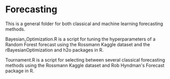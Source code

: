 # Forecasting

This is a general folder for both classical and machine learning forecasting methods.

Bayesian_Optimization.R is a script for tuning the hyperparameters of a Random Forest forecast using the Rossmann Kaggle dataset and the rBayesianOptimization and h2o packages in R.

Tournament.R is a script for selecting between several classical forecasting methods using the Rossmann Kaggle dataset and Rob Hyndman's Forecast package in R.
